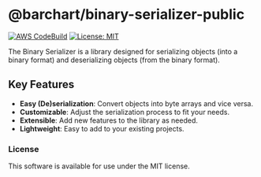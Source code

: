# @barchart/binary-serializer-public

[![AWS CodeBuild](https://codebuild.us-east-1.amazonaws.com/badges?uuid=eyJlbmNyeXB0ZWREYXRhIjoidWY3K0VOSGJIcVkxU29ERTRDUGs3SVZFZ21IeWVLaHEwdDBDMlZwckJyUGVaaSt1ajZzVk4wSkFFWTlFTlRvK25OZS9HSkxqMmdqNWw3YW0wVk5jYUdRPSIsIml2UGFyYW1ldGVyU3BlYyI6ImYrN2xMY1RTY0lDSllOYm4iLCJtYXRlcmlhbFNldFNlcmlhbCI6MX0%3D&branch=main)](https://github.com/barchart/binary-serializer-public)
[![License: MIT](https://img.shields.io/badge/License-MIT-yellow.svg)](https://opensource.org/licenses/MIT)

The Binary Serializer is a library designed for serializing objects (into a binary format) and deserializing objects (from the binary format).

## Key Features

- **Easy (De)serialization**: Convert objects into byte arrays and vice versa.
- **Customizable**: Adjust the serialization process to fit your needs.
- **Extensible**: Add new features to the library as needed.
- **Lightweight**: Easy to add to your existing projects.


### License

This software is available for use under the MIT license.
